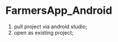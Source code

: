 # FarmersApp_Android<br />
1) pull project via android studio; <br />
2) open as existing project; <br />
